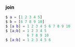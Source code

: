 ### join

```matlab
$ a = [1 2 3 4 5]
$ b = [6 7 8 9 10]
$ [a b] = 1 2 3 4 5 6 7 8 9 10
$ [a;b] = 1 2 3 4 5
          6 7 8 9 10
$ [a:b] = 1 2 3 4 5 6
```

